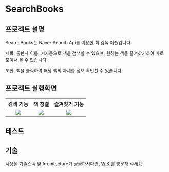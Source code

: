 # SearchBooks

## 프로젝트 설명

SearchBooks는 Naver Search Api를 이용한 책 검색 어플입니다.

제목, 출판사 이름, 저자등으로 책을 검색할 수 있으며, 원하는 책을 즐겨찾기하여 따로 모아서 볼 수 있습니다. 

또한, 책을 클릭하여 해당 책의 자세한 정보 확인할 수 있습니다.

## 프로젝트 실행화면

| 검색 기능 | 책 정렬 | 즐겨찾기 기능 |
|:-:|:-:|:-:|
|![](https://i.imgur.com/X6k7urP.gif)|![](https://i.imgur.com/bvnbZOQ.gif)|![](https://i.imgur.com/vfGd0qp.gif)|

## 테스트


## 기술

사용된 기술스택 및 Architecture가 궁금하시다면, [WiKi](https://github.com/Siwon-L/SearchBooks/wiki)를 방문해 주세요.
